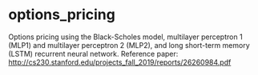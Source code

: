 # options_pricing
Options pricing using the Black-Scholes model, multilayer perceptron 1 (MLP1) and multilayer perceptron 2 (MLP2), and long short-term memory (LSTM) recurrent neural network. Reference paper: http://cs230.stanford.edu/projects_fall_2019/reports/26260984.pdf
